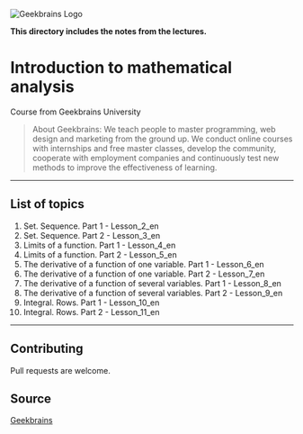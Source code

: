 ![Geekbrains Logo](https://github.com/ilyastartsdata/introductiontopython/blob/master/gb.png)

__This directory includes the notes from the lectures.__

# Introduction to mathematical analysis

Course from Geekbrains University

> About Geekbrains: We teach people to master programming, web design and marketing from the ground up. We conduct online courses with internships and free master classes, develop the community, cooperate with employment companies and continuously test new methods to improve the effectiveness of learning.

---

## List of topics 

1. Set. Sequence. Part 1 - Lesson_2_en
2. Set. Sequence. Part 2 - Lesson_3_en
3. Limits of a function. Part 1 - Lesson_4_en
4. Limits of a function. Part 2 - Lesson_5_en
5. The derivative of a function of one variable. Part 1 - Lesson_6_en
6. The derivative of a function of one variable. Part 2 - Lesson_7_en
7. The derivative of a function of several variables. Part 1 - Lesson_8_en
8. The derivative of a function of several variables. Part 2 - Lesson_9_en
9. Integral. Rows. Part 1 - Lesson_10_en
10. Integral. Rows. Part 2 - Lesson_11_en

___

## Contributing

Pull requests are welcome.

## Source

[Geekbrains](https://geekbrains.ru)
